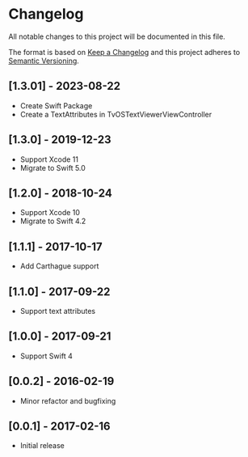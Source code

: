 # Changelog
All notable changes to this project will be documented in this file.

The format is based on [Keep a Changelog](http://keepachangelog.com/en/1.0.0/)
and this project adheres to [Semantic Versioning](http://semver.org/spec/v2.0.0.html).

## [1.3.01] - 2023-08-22

- Create Swift Package
- Create a TextAttributes in TvOSTextViewerViewController

## [1.3.0] - 2019-12-23

- Support Xcode 11
- Migrate to Swift 5.0

## [1.2.0] - 2018-10-24

- Support Xcode 10
- Migrate to Swift 4.2

## [1.1.1] - 2017-10-17

- Add Carthague support

## [1.1.0] - 2017-09-22

- Support text attributes

## [1.0.0] - 2017-09-21

- Support Swift 4

## [0.0.2] - 2016-02-19

- Minor refactor and bugfixing

## [0.0.1] - 2017-02-16

- Initial release
